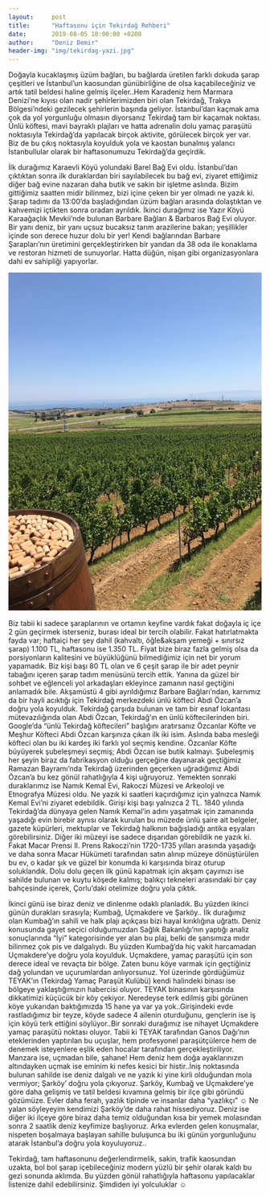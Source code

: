 ```yaml
---
layout:     post
title:      "Haftasonu için Tekirdağ Rehberi"
date:       2019-08-05 10:00:00 +0200
author:     "Deniz Demir"
header-img: "img/tekirdag-yazi.jpg"
---
```

<p>
Doğayla kucaklaşmış üzüm bağları, bu bağlarda üretilen farklı dokuda şarap çeşitleri ve İstanbul’un kaosundan günübirliğine de olsa kaçabileceğiniz ve artık tatil beldesi haline gelmiş ilçeler..Hem Karadeniz hem Marmara Denizi’ne kıyısı olan nadir şehirlerimizden biri olan Tekirdağ, Trakya Bölgesi’ndeki gezilecek şehirlerin başında geliyor. İstanbul’dan kaçmak ama çok da yol yorgunluğu olmasın diyorsanız Tekirdağ tam bir kaçamak noktası. Ünlü köftesi, mavi bayraklı plajları ve hatta adrenalin dolu yamaç paraşütü noktasıyla Tekirdağ’da yapılacak birçok aktivite, görülecek birçok yer var. Biz de bu çıkış noktasıyla koyulduk yola ve kaostan bunalmış yalancı İstanbullular olarak bir haftasonumuzu Tekirdağ’da geçirdik.
</p>

<p> 
İlk durağımız Karaevli Köyü yolundaki Barel Bağ Evi oldu. İstanbul’dan çıktıktan sonra ilk duraklardan biri sayılabilecek bu bağ evi, ziyaret ettiğimiz diğer bağ evine nazaran daha butik ve sakin bir işletme aslında. Bizim gittiğimiz saatten midir bilinmez, bizi içine çeken bir yer olmadı ne yazık ki. Şarap tadımı da 13:00’da başladığından üzüm bağları arasında dolaştıktan ve kahvemizi içtikten sonra oradan ayrıldık. İkinci durağımız ise Yazır Köyü Karaağaçlık Mevkii’nde bulunan Barbare Bağları & Barbaros Bağ Evi oluyor. Bir yanı deniz, bir yanı uçsuz bucaksız tarım arazilerine bakan; yeşillikler içinde son derece huzur dolu bir yer! Kendi bağlarından Barbare Şarapları’nın üretimini gerçekleştirirken bir yandan da 38 oda ile konaklama ve restoran hizmeti de sunuyorlar. Hatta düğün, nişan gibi organizasyonlara dahi ev sahipliği yapıyorlar. 
</p>
<p>
  <img src="/img/barbare-org.jpg">
</p>
<p> Biz tabii ki sadece şaraplarının ve ortamın keyfine vardık fakat doğayla iç içe 2 gün geçirmek isterseniz, burası ideal bir tercih olabilir. Fakat hatırlatmakta fayda var; haftaiçi her şey dahil (kahvaltı, öğle&akşam yemeği + sınırsız şarap) 1.100 TL, haftasonu ise 1.350 TL. Fiyat bize biraz fazla gelmiş olsa da porsiyonların kalitesini ve büyüklüğünü bilmediğimiz için net bir yorum yapamadık. Biz kişi başı 80 TL olan ve 6 çeşit şarap ile bir adet peynir tabağını içeren şarap tadım menüsünü tercih ettik. Yanına da güzel bir sohbet ve eğlenceli yol arkadaşları ekleyince zamanın nasıl geçtiğini anlamadık bile. Akşamüstü 4 gibi ayrıldığımız Barbare Bağları’ndan, karnımız da bir hayli acıktığı için Tekirdağ merkezdeki ünlü köfteci Abdi Özcan’a doğru yola koyulduk. Tekirdağ çarşıda bulunan ve tam bir esnaf lokantası mütevazılığında olan Abdi Özcan, Tekirdağ’ın en ünlü köftecilerinden biri. Google’da “ünlü Tekirdağ köftecileri” başlığını aratırsanız Özcanlar Köfte ve Meşhur Köfteci Abdi Özcan karşınıza çıkan ilk iki isim. Aslında baba mesleği köfteci olan bu iki kardeş iki farklı yol seçmiş kendine. Özcanlar Köfte büyüyerek şubeleşmeyi seçmiş; Abdi Özcan ise butik kalmayı. Şubeleşmiş her şeyin biraz da fabrikasyon olduğu gerçeğine dayanarak geçtiğimiz Ramazan Bayramı’nda Tekirdağ üzerinden geçerken uğradığımız Abdi Özcan’a bu kez gönül rahatlığıyla 4 kişi uğruyoruz. Yemekten sonraki duraklarımız ise Namık Kemal Evi, Rakoczi Müzesi ve Arkeoloji ve Etnografya Müzesi oldu. Ne yazık ki saatleri kaçırdığımız için yalnızca Namık Kemal Evi’ni ziyaret edebildik. Girişi kişi başı yalnızca 2 TL. 1840 yılında Tekirdağ’da dünyaya gelen Namık Kemal’in adını yaşatmak için zamanında yaşadığı evin birebir aynısı olarak kurulan bu müzede ünlü şaire ait belgeler, gazete küpürleri, mektuplar ve Tekirdağ halkının bağışladığı antika eşyaları görebilirsiniz. Diğer iki müzeyi ise sadece dışarıdan görebildik ne yazık ki. Fakat Macar Prensi II. Prens Rakoczi’nin 1720-1735 yılları arasında yaşadığı ve daha sonra Macar Hükümeti tarafından satın alınıp müzeye dönüştürülen bu ev, o kadar şık ve güzel bir konumda ki karşısında biraz oturup soluklandık. Dolu dolu geçen ilk günü kapatmak için akşam çayımızı ise sahilde bulunan ve kuytu köşede kalmış; balıkçı tekneleri arasındaki bir çay bahçesinde içerek, Çorlu’daki otelimize doğru yola çıktık.
</p>

<p>
İkinci günü ise biraz deniz ve dinlenme odaklı planladık. Bu yüzden ikinci günün durakları sırasıyla; Kumbağ, Uçmakdere ve Şarköy.. İlk durağımız olan Kumbağ’ın sahili ve halk plajı açıkçası bizi hayal kırıklığına uğrattı. Deniz konusunda gayet seçici olduğumuzdan Sağlık Bakanlığı’nın yaptığı analiz sonuçlarında “İyi” kategorisinde yer alan bu plaj, belki de şansımıza mıdır bilinmez çok pis ve dalgalıydı. Bu yüzden Kumbağ’da hiç vakit harcamadan Uçmakdere’ye doğru yola koyulduk. Uçmakdere, yamaç paraşütü için son derece ideal ve revaçta bir bölge. Zaten bunu köye varmak için geçtiğiniz dağ yolundan ve uçurumlardan anlıyorsunuz. Yol üzerinde gördüğümüz TEYAK’ın (Tekirdağ Yamaç Paraşüt Kulübü) kendi halindeki binası ise bölgeye yaklaştığımızın habercisi oluyor. TEYAK binasının karşısında dikkatimizi küçücük bir köy çekiyor. Neredeyse terk edilmiş gibi görünen köye yukarıdan baktığımızda 15 hane ya var ya yok..Girişindeki evde rastladığımız bir teyze, köyde sadece 4 ailenin oturduğunu,  gençlerin ise iş için köyü terk ettiğini söylüyor..Bir sonraki durağımız ise nihayet Uçmakdere yamaç paraşütü noktası oluyor. Tabii ki TEYAK tarafından Ganos Dağı’nın eteklerinden yaptırılan bu uçuşlar, hem profesyonel paraşütçülerce hem de denemek isteyenlere eşlik eden hocalar tarafından gerçekleştiriliyor. Manzara ise, uçmadan bile, şahane! Hem deniz hem doğa ayaklarınızın altındayken uçmak ise eminim ki nefes kesici bir histir..İniş noktasında bulunan sahilde ise deniz dalgalı ve ne yazık ki yine kirli olduğundan mola vermiyor; Şarköy’ doğru yola çıkıyoruz. Şarköy, Kumbağ ve Uçmakdere’ye göre daha gelişmiş ve tatil beldesi kıvamına gelmiş bir ilçe gibi göründü gözümüze. Evler daha ferah, yazlık tipinde ve insanlar daha “yazlıkçı” ☺ Ne yalan söyleyeyim kendimizi Şarköy’de daha rahat hissediyoruz. Deniz ise diğer iki ilçeye göre biraz daha temiz olduğundan kısa bir yemek molasından sonra 2 saatlik deniz keyfimize başlıyoruz. Arka evlerden gelen konuşmalar, nispeten boşalmaya başlayan sahille buluşunca bu iki günün yorgunluğunu atarak İstanbul’a doğru yola koyuluyoruz.. 
</p>

<p>
Tekirdağ, tam haftasonunu değerlendirmelik, sakin, trafik kaosundan uzakta, bol bol şarap içebileceğiniz modern yüzlü bir şehir olarak kaldı bu gezi sonunda aklımda. Bu yüzden gönül rahatlığıyla haftasonu yapılacaklar listenize dahil edebilirsiniz. Şimdiden iyi yolculuklar ☺
</p>
